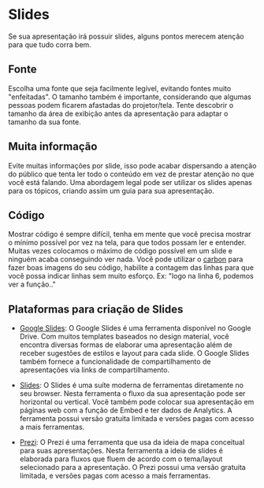 # Slides
Se sua apresentação irá possuir slides, alguns pontos merecem atenção para que tudo corra bem.

## Fonte
Escolha uma fonte que seja facilmente legível, evitando fontes muito "enfeitadas". O tamanho também é importante, considerando que algumas pessoas podem ficarem afastadas do projetor/tela. Tente descobrir o tamanho da área de exibição antes da apresentação para adaptar o tamanho da sua fonte.

## Muita informação
Evite muitas informações por slide, isso pode acabar dispersando a atenção do público que tenta ler todo o conteúdo em vez de prestar atenção no que você está falando. Uma abordagem legal pode ser utilizar os slides apenas para os tópicos, criando assim um guia para sua apresentação.

## Código
Mostrar código é sempre difícil, tenha em mente que você precisa mostrar o mínimo possível por vez na tela, para que todos possam ler e entender. Muitas vezes colocamos o máximo de código possível em um slide e ninguém acaba conseguindo ver nada. Você pode utilizar o [carbon](http://carbon.now.sh/) para fazer boas imagens do seu código, habilite a contagem das linhas para que você possa indicar linhas sem muito esforço. Ex: "logo na linha 6, podemos ver a função.."

## Plataformas para criação de Slides

- [Google Slides](slides.google.com):
O Google Slides é uma ferramenta disponível no Google Drive.
Com muitos templates baseados no design material, você encontra diversas formas de elaborar
uma apresentação além de receber sugestões de estilos e layout para cada slide.
O Google Slides também fornece a funcionalidade de compartilhamento de apresentações via links
de compartilhamento.

- [Slides](https://slides.com/):
O Slides é uma suíte moderna de ferramentas diretamente no seu browser. Nesta ferramenta
o fluxo da sua apresentação pode ser horizontal ou vertical. Você também pode colocar sua
apresentação em páginas web com a função de Embed e ter dados de Analytics. A ferramenta
possui versão gratuita limitada e versões pagas com acesso a mais ferramentas.

- [Prezi](https://prezi.com/pt/):
O Prezi é uma ferramenta que usa da ideia de mapa conceitual para suas apresentações. Nesta
ferramenta a ideia de slides é elaborada para fluxos que fluem de acordo com o tema/layout
selecionado para a apresentação. O Prezi possui uma versão gratuita limitada, e versões
pagas com acesso a mais ferramentas.
